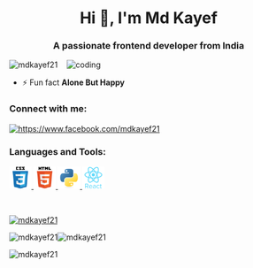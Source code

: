 <h1 align="center">Hi 👋, I'm Md Kayef</h1>
<h3 align="center">A passionate frontend developer from India</h3>

<img align="right" alt="coding" width="400" src="https://camo.githubusercontent.com/19db51af5f90f1b152bc0b9078f5fe97053955be5074f03f17019c70345bdcdb/68747470733a2f2f6d69726f2e6d656469756d2e636f6d2f6d61782f313336302f302a37513379765349765f7430696f4a2d5a2e676966">

<p align="left"> <img src="https://komarev.com/ghpvc/?username=mdkayef21&label=Profile%20views&color=0e75b6&style=flat" alt="mdkayef21" /> </p>

- ⚡ Fun fact **Alone But Happy**

<h3 align="left">Connect with me:</h3>
<p align="left">
<a href="https://fb.com/https://www.facebook.com/mdkayef21" target="blank"><img align="center" src="https://raw.githubusercontent.com/rahuldkjain/github-profile-readme-generator/master/src/images/icons/Social/facebook.svg" alt="https://www.facebook.com/mdkayef21" height="30" width="40" /></a>
</p>

<h3 align="left">Languages and Tools:</h3>
<p align="left"> <a href="https://www.w3schools.com/css/" target="_blank" rel="noreferrer"> <img src="https://raw.githubusercontent.com/devicons/devicon/master/icons/css3/css3-original-wordmark.svg" alt="css3" width="40" height="40"/> </a> <a href="https://www.w3.org/html/" target="_blank" rel="noreferrer"> <img src="https://raw.githubusercontent.com/devicons/devicon/master/icons/html5/html5-original-wordmark.svg" alt="html5" width="40" height="40"/> </a> <a href="https://www.python.org" target="_blank" rel="noreferrer"> <img src="https://raw.githubusercontent.com/devicons/devicon/master/icons/python/python-original.svg" alt="python" width="40" height="40"/> </a> <a href="https://reactjs.org/" target="_blank" rel="noreferrer"> <img src="https://raw.githubusercontent.com/devicons/devicon/master/icons/react/react-original-wordmark.svg" alt="react" width="40" height="40"/> </a> </p>
<br>
<p align="left"> <a href="https://github.com/ryo-ma/github-profile-trophy"><img src="https://github-profile-trophy.vercel.app/?username=mdkayef21" alt="mdkayef21" /></a> </p>
<p><img align="left" src="https://github-readme-stats.vercel.app/api/top-langs?username=mdkayef21&show_icons=true&locale=en&layout=compact" alt="mdkayef21" /></p>

<p>&nbsp;<img align="left" src="https://github-readme-stats.vercel.app/api?username=mdkayef21&show_icons=true&locale=en" alt="mdkayef21" /></p>

<p><img align="left" src="https://github-readme-streak-stats.herokuapp.com/?user=mdkayef21&" alt="mdkayef21" /></p>
